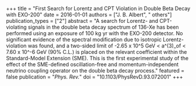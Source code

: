 +++
title = "First Search for Lorentz and CPT Violation in Double Beta Decay with EXO-200"
date = 2016-01-01
authors = ["J. B. Albert", " others"]
publication_types = ["2"]
abstract = "A search for Lorentz- and CPT-violating signals in the double beta decay spectrum of 136-Xe has been performed using an exposure of 100 kg yr with the EXO-200 detector. No significant evidence of the spectral modification due to isotropic Lorentz-violation was found, and a two-sided limit of -2.65 x 10^5 GeV < a^(3)_of < 7.60 x 10^-6 GeV (90% C.L.) is placed on the relevant coefficient within the Standard-Model Extension (SME). This is the first experimental study of the effect of the SME-defined oscillation-free and momentum-independent neutrino coupling operator on the double beta decay process."
featured = false
publication = "*Phys. Rev.*"
doi = "10.1103/PhysRevD.93.072001"
+++

